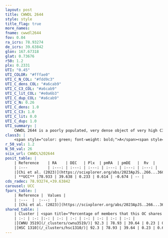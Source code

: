 ```yaml
---
layout: post
title: CWWDL 2644
style: style
title_flag: true
more_names: 
fname: cwwdl2644
fov: 0.04
ra_icrs: 78.93274
de_icrs: 39.63842
glon: 167.67318
glat: 0.73676
r50: 1.2
plx: 0.2331
UTI: "0.45"
UTI_COLOR: "#fffae0"
UTI_C_N_COL: "#fdd9c3"
UTI_C_dens_COL: "#a6cab9"
UTI_C_C3_COL: "#a6cab9"
UTI_C_lit_COL: "#e0a6b3"
UTI_C_dup_COL: "#a6cab9"
UTI_C_N: 0.26
UTI_C_dens: 1.0
UTI_C_C3: 1.0
UTI_C_lit: 0.0
UTI_C_dup: 1.0
UTI_summary: |
    CWWDL 2644 is a poorly populated, very dense object of very high C3 quality. It was recently reported in the literature. This object shares a large percentage of members with 2 later reported entries.
class3: |
    <span style="color: green; font-weight: bold;">A</span><span style="color: green; font-weight: bold;">A</span>
r_50_val: 1.2
N_50_val: 26
scix_url: CWWDL%202644
posit_table: |
    | Reference    | RA    | DEC   | Plx  | pmRA  | pmDE   |  Rv  |
    | :---         | :---: | :---: | :---: | :---: | :---: | :---: |
    |[Chi et al. (2023)](https://scixplorer.org/abs/2023ApJS..266...36C) | 78.936 | 39.643 | 0.236 | 0.672 | -0.658 | -2.144 |
    | **UCC** |78.933 | 39.638 | 0.233 | 0.614 | -0.674 | -- | 
cds_radec: 78.93274,+39.63842
carousel: UCC
fpars_table: |
    | Reference |  Values |
    | :---  |  :---:  |
    | [Chi et al. (2023)](https://scixplorer.org/abs/2023ApJS..266...36C) | `logAge=7.7, Z=0.07` |
shared_table: |
    | Cluster | <span title="Percentage of members that this OC shares with the ones listed">%</span>   | RA   | DEC   | Plx   | pmRA  | pmDE  | Rv | UTI |
    | :-: | :-: |:-: | :-: | :-: | :-: | :-: | :-: | :-: |
    |[CWNU 3519](/_clusters/cwnu3519/)| 92.3 | 78.93 | 39.64 | 0.23 | 0.61 | -0.68 | -- |0.0 |
    |[HSC 1310](/_clusters/hsc1310/)| 92.3 | 78.93 | 39.64 | 0.23 | 0.61 | -0.68 | -- |0.08 |
---
```

